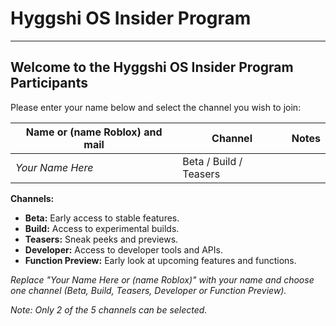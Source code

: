 # Hyggshi OS Insider Program

---

## Welcome to the Hyggshi OS Insider Program Participants

Please enter your name below and select the channel you wish to join:

| Name or (name Roblox) and mail       | Channel        | Notes                |
|--------------------------------------|----------------|----------------------|
| *Your Name Here*                     | Beta / Build / Teasers |              |

**Channels:**
- **Beta:** Early access to stable features.
- **Build:** Access to experimental builds.
- **Teasers:** Sneak peeks and previews.
- **Developer:** Access to developer tools and APIs.
- **Function Preview:** Early look at upcoming features and functions.

*Replace "Your Name Here or (name Roblox)" with your name and choose one channel (Beta, Build, Teasers, Developer or Function Preview).*

*Note: Only 2 of the 5 channels can be selected.*
